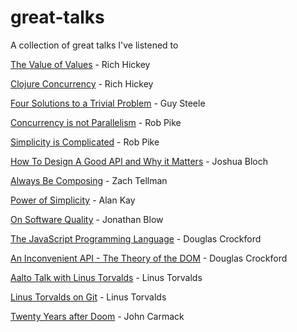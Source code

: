 # great-talks
A collection of great talks I've listened to

[The Value of Values](https://www.youtube.com/watch?v=-6BsiVyC1kM) - Rich Hickey

[Clojure Concurrency](https://www.youtube.com/watch?v=dGVqrGmwOAw) - Rich Hickey

[Four Solutions to a Trivial Problem](https://www.youtube.com/watch?v=ftcIcn8AmSY) - Guy Steele

[Concurrency is not Parallelism](https://www.youtube.com/watch?v=cN_DpYBzKso) - Rob Pike

[Simplicity is Complicated](https://www.youtube.com/watch?v=rFejpH_tAHM) - Rob Pike

[How To Design A Good API and Why it Matters](https://www.youtube.com/watch?v=aAb7hSCtvGw) - Joshua Bloch 

[Always Be Composing](https://www.youtube.com/watch?v=3oQTSP4FngY) - Zach Tellman

[Power of Simplicity](https://www.youtube.com/watch?v=NdSD07U5uBs) - Alan Kay

[On Software Quality](https://www.youtube.com/watch?v=k56wra39lwA) - Jonathan Blow

[The JavaScript Programming Language](https://www.youtube.com/watch?v=v2ifWcnQs6M) - Douglas Crockford

[An Inconvenient API - The Theory of the DOM](https://www.youtube.com/watch?v=Y2Y0U-2qJMs) - Douglas Crockford

[Aalto Talk with Linus Torvalds](https://www.youtube.com/watch?v=MShbP3OpASA) - Linus Torvalds

[Linus Torvalds on Git](https://www.youtube.com/watch?v=4XpnKHJAok8) - Linus Torvalds

[Twenty Years after Doom](https://www.youtube.com/watch?v=EaN4wUii0T0) - John Carmack
